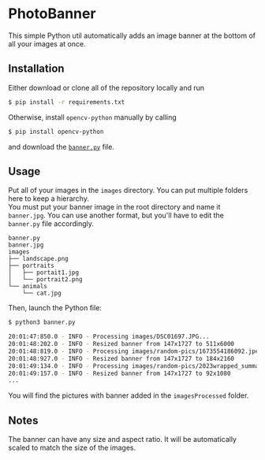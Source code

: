 # PhotoBanner

This simple Python util automatically adds an image banner at the bottom of all your images at once.

## Installation

Either download or clone all of the repository locally and run
```bash
$ pip install -r requirements.txt
```

Otherwise, install `opencv-python` manually by calling
```bash
$ pip install opencv-python
```
and download the [`banner.py`](banner.py) file.

## Usage

Put all of your images in the `images` directory. You can put multiple folders here to keep a hierarchy.  
You must put your banner image in the root directory and name it `banner.jpg`. You can use another format, but you'll have to edit the `banner.py` file accordingly.

```
banner.py
banner.jpg
images
├── landscape.png
├── portraits
│   ├── portait1.jpg
│   └── portrait2.png
└── animals
    └── cat.jpg
```

Then, launch the Python file:
```bash
$ python3 banner.py

20:01:47:850.0 - INFO - Processing images/DSC01697.JPG...
20:01:48:202.0 - INFO - Resized banner from 147x1727 to 511x6000
20:01:48:819.0 - INFO - Processing images/random-pics/1673554186092.jpeg...
20:01:48:927.0 - INFO - Resized banner from 147x1727 to 184x2160
20:01:49:134.0 - INFO - Processing images/random-pics/2023wrapped_summary-share.jpeg...
20:01:49:157.0 - INFO - Resized banner from 147x1727 to 92x1080
...
```
You will find the pictures with banner added in the `imagesProcessed` folder.

## Notes

The banner can have any size and aspect ratio. It will be automatically scaled to match the size of the images.
